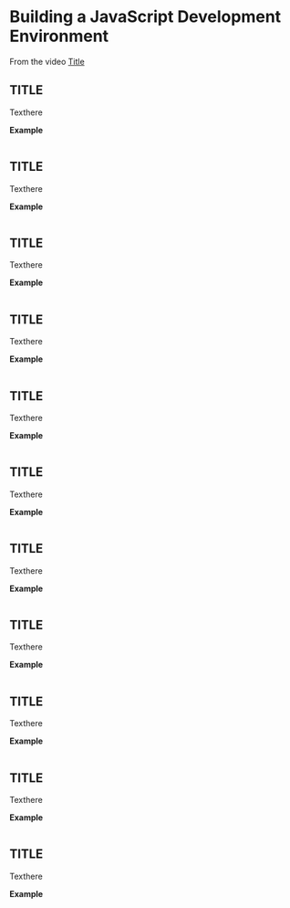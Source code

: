 # Building a JavaScript Development Environment
From the video [Title](https://a-url.com)

## TITLE
Texthere

**Example**
```javascript
```

## TITLE
Texthere

**Example**
```javascript
```

## TITLE
Texthere

**Example**
```javascript
```

## TITLE
Texthere

**Example**
```javascript
```

## TITLE
Texthere

**Example**
```javascript
```

## TITLE
Texthere

**Example**
```javascript
```

## TITLE
Texthere

**Example**
```javascript
```

## TITLE
Texthere

**Example**
```javascript
```

## TITLE
Texthere

**Example**
```javascript
```

## TITLE
Texthere

**Example**
```javascript
```

## TITLE
Texthere

**Example**
```javascript
```



